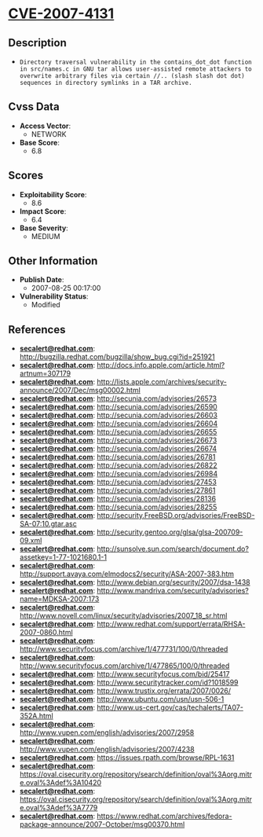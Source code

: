 
# [CVE-2007-4131](https://cve.mitre.org/cgi-bin/cvename.cgi?name=CVE-2007-4131)

## Description

- `Directory traversal vulnerability in the contains_dot_dot function in src/names.c in GNU tar allows user-assisted remote attackers to overwrite arbitrary files via certain //.. (slash slash dot dot) sequences in directory symlinks in a TAR archive.`

## Cvss Data

- **Access Vector**:
  - NETWORK
- **Base Score**:
  - 6.8

## Scores

- **Exploitability Score**:
  - 8.6
- **Impact Score**:
  - 6.4
- **Base Severity**:
  - MEDIUM

## Other Information

- **Publish Date**:
  - 2007-08-25 00:17:00
- **Vulnerability Status**:
  - Modified

## References

- **secalert@redhat.com**: http://bugzilla.redhat.com/bugzilla/show_bug.cgi?id=251921
- **secalert@redhat.com**: http://docs.info.apple.com/article.html?artnum=307179
- **secalert@redhat.com**: http://lists.apple.com/archives/security-announce/2007/Dec/msg00002.html
- **secalert@redhat.com**: http://secunia.com/advisories/26573
- **secalert@redhat.com**: http://secunia.com/advisories/26590
- **secalert@redhat.com**: http://secunia.com/advisories/26603
- **secalert@redhat.com**: http://secunia.com/advisories/26604
- **secalert@redhat.com**: http://secunia.com/advisories/26655
- **secalert@redhat.com**: http://secunia.com/advisories/26673
- **secalert@redhat.com**: http://secunia.com/advisories/26674
- **secalert@redhat.com**: http://secunia.com/advisories/26781
- **secalert@redhat.com**: http://secunia.com/advisories/26822
- **secalert@redhat.com**: http://secunia.com/advisories/26984
- **secalert@redhat.com**: http://secunia.com/advisories/27453
- **secalert@redhat.com**: http://secunia.com/advisories/27861
- **secalert@redhat.com**: http://secunia.com/advisories/28136
- **secalert@redhat.com**: http://secunia.com/advisories/28255
- **secalert@redhat.com**: http://security.FreeBSD.org/advisories/FreeBSD-SA-07:10.gtar.asc
- **secalert@redhat.com**: http://security.gentoo.org/glsa/glsa-200709-09.xml
- **secalert@redhat.com**: http://sunsolve.sun.com/search/document.do?assetkey=1-77-1021680.1-1
- **secalert@redhat.com**: http://support.avaya.com/elmodocs2/security/ASA-2007-383.htm
- **secalert@redhat.com**: http://www.debian.org/security/2007/dsa-1438
- **secalert@redhat.com**: http://www.mandriva.com/security/advisories?name=MDKSA-2007:173
- **secalert@redhat.com**: http://www.novell.com/linux/security/advisories/2007_18_sr.html
- **secalert@redhat.com**: http://www.redhat.com/support/errata/RHSA-2007-0860.html
- **secalert@redhat.com**: http://www.securityfocus.com/archive/1/477731/100/0/threaded
- **secalert@redhat.com**: http://www.securityfocus.com/archive/1/477865/100/0/threaded
- **secalert@redhat.com**: http://www.securityfocus.com/bid/25417
- **secalert@redhat.com**: http://www.securitytracker.com/id?1018599
- **secalert@redhat.com**: http://www.trustix.org/errata/2007/0026/
- **secalert@redhat.com**: http://www.ubuntu.com/usn/usn-506-1
- **secalert@redhat.com**: http://www.us-cert.gov/cas/techalerts/TA07-352A.html
- **secalert@redhat.com**: http://www.vupen.com/english/advisories/2007/2958
- **secalert@redhat.com**: http://www.vupen.com/english/advisories/2007/4238
- **secalert@redhat.com**: https://issues.rpath.com/browse/RPL-1631
- **secalert@redhat.com**: https://oval.cisecurity.org/repository/search/definition/oval%3Aorg.mitre.oval%3Adef%3A10420
- **secalert@redhat.com**: https://oval.cisecurity.org/repository/search/definition/oval%3Aorg.mitre.oval%3Adef%3A7779
- **secalert@redhat.com**: https://www.redhat.com/archives/fedora-package-announce/2007-October/msg00370.html
